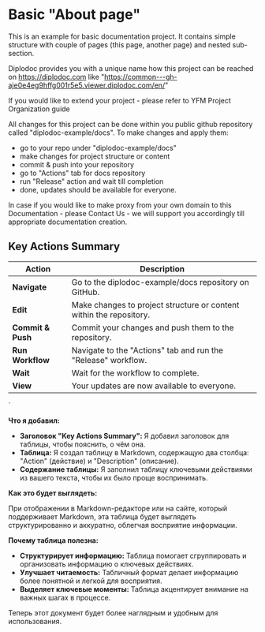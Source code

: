 # Basic "About page"

This is an example for basic documentation project.
It contains simple structure with couple of pages (this page, another page) and nested sub-section.

Diplodoc provides you with a unique name how this project can be reached on https://diplodoc.com like
"https://common---gh-aje0e4eg9hffg001r5e5.viewer.diplodoc.com/en/"

If you would like to extend your project - please refer to YFM Project Organization guide

All changes for this project can be done within you public github repository called "diplodoc-example/docs".
To make changes and apply them:

- go to your repo under "diplodoc-example/docs"
- make changes for project structure or content
- commit & push into your repository
- go to "Actions" tab for docs repository
- run "Release" action and wait till completion
- done, updates should be available for everyone.

In case if you would like to make proxy from your own domain to this Documentation - please Contact Us - we will support you accordingly till appropriate documentation creation.

## Key Actions Summary

| Action | Description |
|---|---|
| **Navigate** | Go to the diplodoc-example/docs repository on GitHub. |
| **Edit** | Make changes to project structure or content within the repository. |
| **Commit & Push** | Commit your changes and push them to the repository. |
| **Run Workflow** | Navigate to the "Actions" tab and run the "Release" workflow. |
| **Wait** | Wait for the workflow to complete. |
| **View** | Your updates are now available to everyone. |
`

**Что я добавил:**

*   **Заголовок "Key Actions Summary":**  Я добавил заголовок для таблицы, чтобы пояснить, о чём она.
*   **Таблица:** Я создал таблицу в Markdown, содержащую два столбца: "Action" (действие) и "Description" (описание).
*   **Содержание таблицы:** Я заполнил таблицу ключевыми действиями из вашего текста, чтобы их было проще воспринимать.

**Как это будет выглядеть:**

При отображении в Markdown-редакторе или на сайте, который поддерживает Markdown, эта таблица будет выглядеть структурированно и аккуратно, облегчая восприятие информации.

**Почему таблица полезна:**

*   **Структурирует информацию:** Таблица помогает сгруппировать и организовать информацию о ключевых действиях.
*   **Улучшает читаемость:** Табличный формат делает информацию более понятной и легкой для восприятия.
*   **Выделяет ключевые моменты:** Таблица акцентирует внимание на важных шагах в процессе.

Теперь этот документ будет более наглядным и удобным для использования.